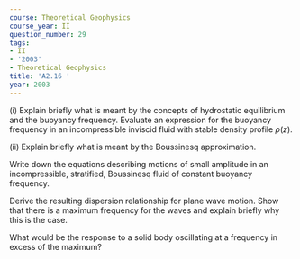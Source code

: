 ```yaml
---
course: Theoretical Geophysics
course_year: II
question_number: 29
tags:
- II
- '2003'
- Theoretical Geophysics
title: 'A2.16 '
year: 2003
---
```



(i) Explain briefly what is meant by the concepts of hydrostatic equilibrium and the buoyancy frequency. Evaluate an expression for the buoyancy frequency in an incompressible inviscid fluid with stable density profile $\rho(z)$.

(ii) Explain briefly what is meant by the Boussinesq approximation.

Write down the equations describing motions of small amplitude in an incompressible, stratified, Boussinesq fluid of constant buoyancy frequency.

Derive the resulting dispersion relationship for plane wave motion. Show that there is a maximum frequency for the waves and explain briefly why this is the case.

What would be the response to a solid body oscillating at a frequency in excess of the maximum?